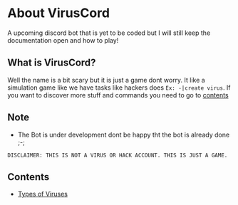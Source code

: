# About VirusCord
A upcoming discord bot that is yet to be coded but I will still keep the documentation open and how to play!

## What is VirusCord?
Well the name is a bit scary but it is just a game dont worry. It like a simulation game like we have tasks like hackers does `Ex: -|create virus`. If you want to discover more stuff and commands you need to go to [contents](CONTENTS.md)

## Note
* The Bot is under development dont be happy tht the bot is already done ;-;

```DISCLAIMER: THIS IS NOT A VIRUS OR HACK ACCOUNT. THIS IS JUST A GAME.```

## Contents
* [Types of Viruses](contents/TOV.md)


